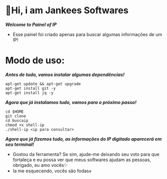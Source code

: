 # 👋Hi, i am Jankees Softwares
___Welcome to Painel of IP___

 - Esse painel foi criado apenas para buscar algumas informações de um IP!

# Modo de uso:

 ___Antes de tudo, vamos instalar algumas dependências!___
 
    apt-get update && apt-get upgrade
    apt-get install git -y
    apt-get install jq -y
    
 ___Agora que já instalamos tudo, vamos para o próximo passo!___
    
    cd $HOME
    git clone
    cd buscaip
    chmod +x shell-ip
    ./shell-ip <ip para consultar>
    
 ___Agora que já fizemos tudo, as informações do IP digitado aparecerá em seu terminal!___
 
- Gostou da ferramenta? Se sim, ajude-me deixando seu voto para que fortaleça e eu possa ver que meus softwares ajudam as pessoas, obrigado, eu amo vocês✨
- Ia me esquecendo, vocês são fodas✊
